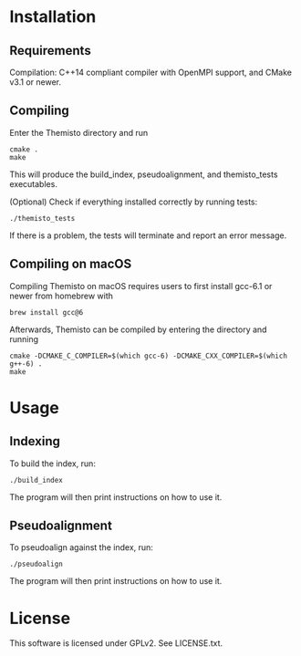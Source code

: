 # Installation
## Requirements
Compilation: C++14 compliant compiler with OpenMPI support, and CMake v3.1 or newer.

## Compiling
Enter the Themisto directory and run

	cmake .
    make

This will produce the build\_index, pseudoalignment, and
themisto\_tests executables.

(Optional) Check if everything installed correctly by running tests:

    ./themisto_tests

If there is a problem, the tests will terminate and report an error message.

## Compiling on macOS
Compiling Themisto on macOS requires users to first install gcc-6.1 or
newer from homebrew with

	brew install gcc@6

Afterwards, Themisto can be compiled by entering the directory and running

	cmake -DCMAKE_C_COMPILER=$(which gcc-6) -DCMAKE_CXX_COMPILER=$(which g++-6) .
	make

# Usage
## Indexing
To build the index, run:

    ./build_index

The program will then print instructions on how to use it.

## Pseudoalignment
To pseudoalign against the index, run:

    ./pseudoalign

The program will then print instructions on how to use it.

# License

This software is licensed under GPLv2. See LICENSE.txt.
